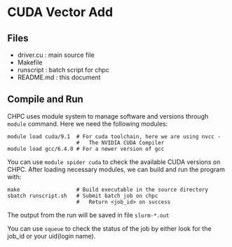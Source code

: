 # CUDA Vector Add

## Files

* driver.cu : main source file
* Makefile
* runscript : batch script for chpc
* README.md : this document

## Compile and Run

CHPC uses module system to manage software and versions through `module` command. Here we need the following modules:

~~~
module load cuda/9.1  # For cuda toolchain, here we are using nvcc -
                      #   The NVIDIA CUDA Compiler
module load gcc/6.4.0 # For a newer version of gcc
~~~

You can use `module spider cuda` to check the available CUDA versions on CHPC. After loading necessary modules, we can build and run the program with:

~~~
make                  # Build executable in the source directory
sbatch runscript.sh   # Submit batch job on chpc
                      #   Return <job_id> on success
~~~

The output from the run will be saved in file `slurm-*.out`

You can use `squeue` to check the status of the job by either look for the job_id or your uid(login name).


